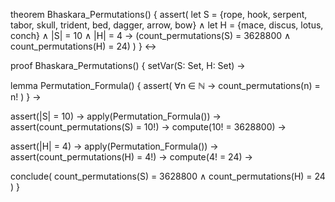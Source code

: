 theorem Bhaskara_Permutations() {
  assert(
    let S = {rope, hook, serpent, tabor, skull, trident, bed, dagger, arrow, bow} ∧
    let H = {mace, discus, lotus, conch} ∧
    |S| = 10 ∧ |H| = 4 →
    (count_permutations(S) = 3628800 ∧ count_permutations(H) = 24)
  )
} ↔

proof Bhaskara_Permutations() {
  setVar(S: Set, H: Set) →
  
  lemma Permutation_Formula() {
    assert(
      ∀n ∈ ℕ → count_permutations(n) = n!
    )
  } →
  
  assert(|S| = 10) →
  apply(Permutation_Formula()) →
  assert(count_permutations(S) = 10!) →
  compute(10! = 3628800) →
  
  assert(|H| = 4) →
  apply(Permutation_Formula()) →
  assert(count_permutations(H) = 4!) →
  compute(4! = 24) →
  
  conclude(
    count_permutations(S) = 3628800 ∧
    count_permutations(H) = 24
  )
}